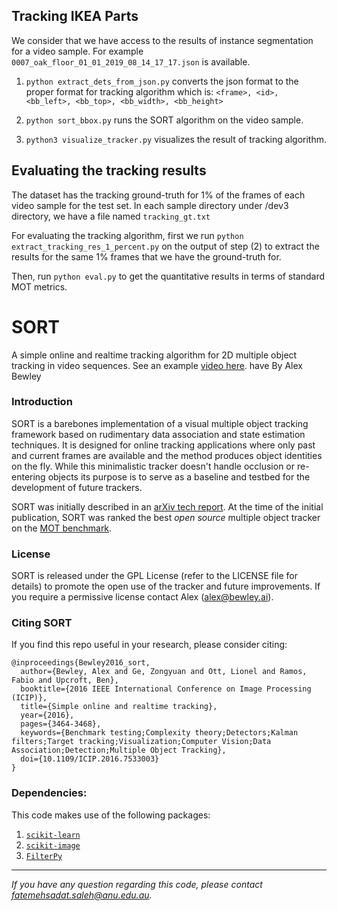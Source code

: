 ## Tracking IKEA Parts
We consider that we have access to the results of instance segmentation for a video sample. For example `0007_oak_floor_01_01_2019_08_14_17_17.json` is available.

1. ``` python extract_dets_from_json.py ``` converts the json format to the proper format for tracking algorithm which is: 
`<frame>, <id>, <bb_left>, <bb_top>, <bb_width>, <bb_height>`

2. ``` python sort_bbox.py ``` runs the SORT algorithm on the video sample.

3. ``` python3 visualize_tracker.py ``` visualizes the result of tracking algorithm.

## Evaluating the tracking results
The dataset has the tracking ground-truth for 1% of the frames of each video sample for the test set. In each sample directory under /dev3 directory, we have a file named `tracking_gt.txt`

For evaluating the tracking algorithm, first we run ```python extract_tracking_res_1_percent.py``` on the output of step (2) to extract the results for the same 1% frames that we have the ground-truth for.

Then, run ```python eval.py``` to get the quantitative results in terms of standard MOT metrics.


SORT
=====

A simple online and realtime tracking algorithm for 2D multiple object tracking in video sequences.
See an example [video here](https://motchallenge.net/movies/ETH-Linthescher-SORT.mp4).
have
By Alex Bewley  

### Introduction

SORT is a barebones implementation of a visual multiple object tracking framework based on rudimentary data association and state estimation techniques. It is designed for online tracking applications where only past and current frames are available and the method produces object identities on the fly. While this minimalistic tracker doesn't handle occlusion or re-entering objects its purpose is to serve as a baseline and testbed for the development of future trackers.

SORT was initially described in an [arXiv tech report](http://arxiv.org/abs/1602.00763). At the time of the initial publication, SORT was ranked the best *open source* multiple object tracker on the [MOT benchmark](https://motchallenge.net/results/2D_MOT_2015/).

### License

SORT is released under the GPL License (refer to the LICENSE file for details) to promote the open use of the tracker and future improvements. If you require a permissive license contact Alex (alex@bewley.ai).

### Citing SORT

If you find this repo useful in your research, please consider citing:

    @inproceedings{Bewley2016_sort,
      author={Bewley, Alex and Ge, Zongyuan and Ott, Lionel and Ramos, Fabio and Upcroft, Ben},
      booktitle={2016 IEEE International Conference on Image Processing (ICIP)},
      title={Simple online and realtime tracking},
      year={2016},
      pages={3464-3468},
      keywords={Benchmark testing;Complexity theory;Detectors;Kalman filters;Target tracking;Visualization;Computer Vision;Data Association;Detection;Multiple Object Tracking},
      doi={10.1109/ICIP.2016.7533003}
    }


### Dependencies:

This code makes use of the following packages:
1. [`scikit-learn`](http://scikit-learn.org/stable/)
0. [`scikit-image`](http://scikit-image.org/download)
0. [`FilterPy`](https://github.com/rlabbe/filterpy)

---
*If you have any question regarding this code, please contact [fatemehsadat.saleh@anu.edu.au](mailto:fatemehsadat.saleh@anu.edu.au).*
